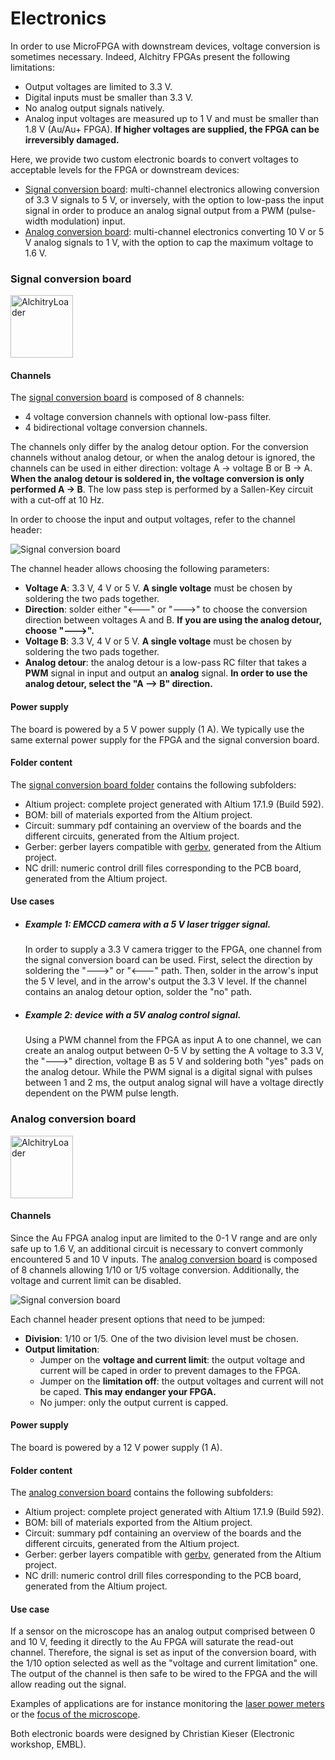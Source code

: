 # Electronics

In order to use MicroFPGA with downstream devices, voltage conversion is sometimes necessary. Indeed, Alchitry FPGAs present the following limitations:

- Output voltages are limited to 3.3 V.
- Digital inputs must be smaller than 3.3 V.
- No analog output signals natively.
- Analog input voltages are measured up to 1 V and must be smaller than 1.8 V (Au/Au+ FPGA). **If higher voltages are supplied, the FPGA can be irreversibly damaged.**

Here, we provide two custom electronic boards to convert voltages to acceptable levels for the FPGA or downstream devices:

- [Signal conversion board](https://github.com/mufpga/MicroFPGA-electronics/Signal_conversion_board): multi-channel electronics allowing conversion of 3.3 V signals to 5 V, or inversely, with the option to low-pass the input signal in order to produce an analog signal output from a PWM (pulse-width modulation) input.
- [Analog conversion board](https://github.com/mufpga/MicroFPGA-electronics/Analog_conversion_board): multi-channel electronics converting 10 V or 5 V analog signals to 1 V, with the option to cap the maximum voltage to 1.6 V.

### Signal conversion board

<img src="https://raw.githubusercontent.com/mufpga/MicroFPGA-electronics/main/Signal_conversion_board/SCB.jpg" alt="AlchitryLoader" width="100"/>

#### Channels

The [signal conversion board](https://github.com/mufpga/MicroFPGA-electronics/Signal_conversion_board) is composed of 8 channels:

- 4 voltage conversion channels with optional low-pass filter.
- 4 bidirectional voltage conversion channels.

The channels only differ by the analog detour option. For the conversion channels without analog detour, or when the analog detour is ignored, the channels can be used in either direction: voltage A -> voltage B or B ->  A. **When the analog detour is soldered in, the voltage conversion is only performed A -> B**. The low pass step is performed by a Sallen-Key circuit with a cut-off at 10 Hz. 

In order to choose the input and output voltages, refer to the channel header:

![Signal conversion board](https://raw.githubusercontent.com/mufpga/MicroFPGA-electronics/main/Signal_conversion_board/SCB_channel.jpg)

The channel header allows choosing the following parameters:

- **Voltage A**: 3.3 V, 4 V or 5 V. **A single voltage** must be chosen by soldering the two pads together.
- **Direction**: solder either "<---" or "--->" to choose the conversion direction between voltages A and B. **If you are using the analog detour, choose "--->".**
- **Voltage B**:  3.3 V, 4 V or 5 V. **A single voltage** must be chosen by soldering the two pads together.
- **Analog detour**: the analog detour is a low-pass RC filter that takes a **PWM** signal in input and output an **analog** signal. **In order to use the analog detour, select the "A --> B" direction.**

#### Power supply

The board is powered by a 5 V power supply (1 A). We typically use the same external power supply for the FPGA and the signal conversion board.

#### Folder content

The [signal conversion board folder](https://github.com/mufpga/MicroFPGA-electronics/Signal_conversion_board) contains the following subfolders:

- Altium project: complete project generated with Altium 17.1.9 (Build 592).
- BOM: bill of materials exported from the Altium project.
- Circuit: summary pdf containing an overview of the boards and the different circuits, generated from the Altium project.
- Gerber: gerber layers compatible with [gerbv](http://gerbv.sourceforge.net/), generated from the Altium project.
- NC drill: numeric control drill files corresponding to the PCB board, generated from the Altium project.

#### Use cases

- ##### Example 1: EMCCD camera with a 5 V laser trigger signal.

  In order to supply a 3.3 V camera trigger to the FPGA, one channel from the signal conversion board can be used. First, select the direction by soldering the "--->" or "<---" path. Then, solder in the arrow's input the 5 V level, and in the arrow's output the 3.3 V level. If the channel contains an analog detour option, solder the "no" path. 

- ##### Example 2: device with a 5V analog control signal.

  Using a PWM channel from the FPGA as input A to one channel, we can create an analog output between 0-5 V by setting the A voltage to 3.3 V, the "--->" direction, voltage B as 5 V and soldering both "yes" pads on the analog detour. While the PWM signal is a digital signal with pulses between 1 and 2 ms, the output analog signal will have a voltage directly dependent on the PWM pulse length.



### Analog conversion board

<img src="https://raw.githubusercontent.com/mufpga/MicroFPGA-electronics/main/Analog_conversion_board/ACB.jpg" alt="AlchitryLoader" width="100"/>

#### Channels

Since the Au FPGA analog input are limited to the 0-1 V range and are only safe up to 1.6 V, an additional circuit is necessary to convert commonly encountered 5 and 10 V inputs. The [analog conversion board](https://github.com/mufpga/MicroFPGA-electronics/Analog_conversion_board) is composed of 8 channels allowing 1/10 or 1/5 voltage conversion. Additionally, the voltage and current limit can be disabled.

![Signal conversion board](https://raw.githubusercontent.com/mufpga/MicroFPGA-electronics/main/Analog_conversion_board/ACB_channel.jpg)

Each channel header present options that need to be jumped:

- **Division**: 1/10 or 1/5. One of the two division level must be chosen. 
- **Output limitation**: 
  - Jumper on the **voltage and current limit**: the output voltage and current will be caped in order to prevent damages to the FPGA.
  - Jumper on the **limitation off**: the output voltages and current will not be caped. **This may endanger your FPGA.**
  - No jumper: only the output current is capped.

#### Power supply

The board is powered by a 12 V power supply (1 A).

#### Folder content

The [analog conversion board](https://github.com/mufpga/MicroFPGA-electronics/Analog_conversion_board) contains the following subfolders:

- Altium project: complete project generated with Altium 17.1.9 (Build 592).
- BOM: bill of materials exported from the Altium project.
- Circuit: summary pdf containing an overview of the boards and the different circuits, generated from the Altium project.
- Gerber: gerber layers compatible with [gerbv](http://gerbv.sourceforge.net/), generated from the Altium project.
- NC drill: numeric control drill files corresponding to the PCB board, generated from the Altium project.

#### Use case

If a sensor on the microscope has an analog output comprised between 0 and 10 V, feeding it directly to the Au FPGA will saturate the read-out channel. Therefore, the signal is set as input of the conversion board, with the 1/10 option selected as well as the "voltage and current limitation" one. The output of the channel is then safe to be wired to the FPGA and the will allow reading out the signal.

Examples of applications are for instance monitoring the [laser power meters](https://github.com/ries-lab/RiesPieces/tree/master/Electronics/Powermeter) or the [focus of the microscope](https://github.com/ries-lab/RiesPieces/tree/master/Microscopy/Focus-locking). 



Both electronic boards were designed by Christian Kieser (Electronic workshop, EMBL).
